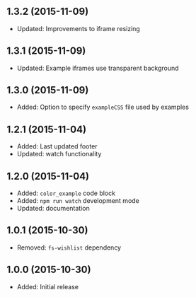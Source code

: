 ## 1.3.2 (2015-11-09)

- Updated: Improvements to iframe resizing

## 1.3.1 (2015-11-09)

- Updated: Example iframes use transparent background

## 1.3.0 (2015-11-09)

- Added: Option to specify `exampleCSS` file used by examples

## 1.2.1 (2015-11-04)

- Added: Last updated footer
- Updated: watch functionality

## 1.2.0 (2015-11-04)

- Added: `color_example` code block
- Added: `npm run watch` development mode
- Updated: documentation

## 1.0.1 (2015-10-30)

- Removed: `fs-wishlist` dependency

## 1.0.0 (2015-10-30)

- Added: Initial release
